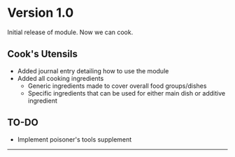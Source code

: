 # Version 1.0

Initial release of module. Now we can cook.

## Cook's Utensils

* Added journal entry detailing how to use the module
* Added all cooking ingredients
  * Generic ingredients made to cover overall food groups/dishes
  * Specific ingredients that can be used for either main dish or additive ingredient

## TO-DO

* Implement poisoner's tools supplement

---
